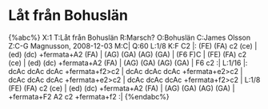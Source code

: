 # Låt från Bohuslän

{%abc%}
X:1
T:Låt från Bohuslän
R:Marsch?
O:Bohuslän
C:James Olsson
Z:C-G Magnusson, 2008-12-03
M:C|
Q:60
L:1/8
K:F
C2 |: (FE) (FA) c2 (ce) | (ed) (dc) +fermata+A2 (FA) | (AG) (GA) (AG) (GA) | (F6 F)C |
(FE) (FA) c2 (ce) | (ed) (dc) +fermata+A2 (FA) | (AG) (GA) (AG) (GA) | F6 c2 :|
L:1/16
|: dcAc dcAc dcAc +fermata+f2>c2 | dcAc dcAc dcAc +fermata+e2>c2 |\
dcAc dcAc dcAc +fermata+e2>c2 | dcAc dcAc dcAc +fermata+f2>c2 |
L:1/8
(FE) (FA) c2 (ce) | (ed) (dc) +fermata+A2 (FA) | (AG) (GA) (AG) (GA) | +fermata+F2 A2 c2 +fermata+f2 :|
{%endabc%}

